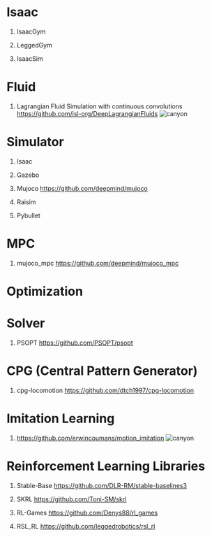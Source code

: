 # Isaac
1. IsaacGym

2. LeggedGym

3. IsaacSim

# Fluid
1. Lagrangian Fluid Simulation with continuous convolutions
https://github.com/isl-org/DeepLagrangianFluids
![canyon](https://github.com/rlawlsdn1130/Note/assets/88181153/51b17521-e296-4f73-b4a5-d1d944c80cfe)

# Simulator
1. Isaac

2. Gazebo

3. Mujoco
https://github.com/deepmind/mujoco
4. Raisim

5. Pybullet

# MPC
1. mujoco_mpc
https://github.com/deepmind/mujoco_mpc

# Optimization

# Solver
1. PSOPT
https://github.com/PSOPT/psopt

# CPG (Central Pattern Generator) 
1. cpg-locomotion
https://github.com/dtch1997/cpg-locomotion

# Imitation Learning
1. https://github.com/erwincoumans/motion_imitation
![canyon](https://github.com/rlawlsdn1130/Note/assets/88181153/e673aae9-7b04-40ac-ab73-8dd3547a5024)

# Reinforcement Learning Libraries
1. Stable-Base
https://github.com/DLR-RM/stable-baselines3

2. SKRL
https://github.com/Toni-SM/skrl

3. RL-Games
https://github.com/Denys88/rl_games

4. RSL_RL
https://github.com/leggedrobotics/rsl_rl
